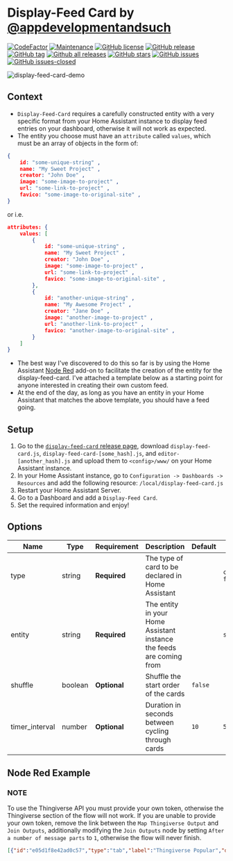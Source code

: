 # Display-Feed Card by [@appdevelopmentandsuch](https://www.github.com/appdevelopmentandsuch)

[![CodeFactor](https://www.codefactor.io/repository/github/appdevelopmentandsuch/display-feed-card/badge)](https://www.codefactor.io/repository/github/appdevelopmentandsuch/display-feed-card)
[![Maintenance](https://img.shields.io/badge/Maintained%3F-yes-green.svg)](https://github.com/appdevelopmentandsuch/display-feed-card/graphs/commit-activity)
[![GitHub license](https://img.shields.io/github/license/appdevelopmentandsuch/display-feed-card.svg)](https://github.com/appdevelopmentandsuch/display-feed-card/blob/main/LICENSE)
[![GitHub release](https://img.shields.io/github/release/appdevelopmentandsuch/display-feed-card.svg)](https://github.com/appdevelopmentandsuch/display-feed-card/releases/)
[![GitHub tag](https://img.shields.io/github/tag/appdevelopmentandsuch/display-feed-card.svg)](https://github.com/appdevelopmentandsuch/display-feed-card/tags/)
[![Github all releases](https://img.shields.io/github/downloads/appdevelopmentandsuch/display-feed-card/total.svg)](https://github.com/appdevelopmentandsuch/display-feed-card/releases/)
[![GitHub stars](https://img.shields.io/github/stars/appdevelopmentandsuch/display-feed-card.svg?style=social&label=Star&maxAge=2592000)](https://github.com/appdevelopmentandsuch/display-feed-card/stargazers/)
[![GitHub issues](https://img.shields.io/github/issues/appdevelopmentandsuch/display-feed-card.svg)](https://github.com/appdevelopmentandsuch/display-feed-card/issues/)
[![GitHub issues-closed](https://img.shields.io/github/issues-closed/appdevelopmentandsuch/display-feed-card.svg)](https://github.com/appdevelopmentandsuch/display-feed-card/issues?q=is%3Aissue+is%3Aclosed)

![display-feed-card-demo](https://user-images.githubusercontent.com/73759882/167272332-9cd20de2-3253-4afa-a480-e9bc2147f5c8.gif)

## Context

- `Display-Feed-Card` requires a carefully constructed entity with a very specific format from your Home Assistant instance to display feed entries on your dashboard, otherwise it will not work as expected.
- The entity you choose must have an `attribute` called `values`, which must be an array of objects in the form of:

```JSON
{
    id: "some-unique-string" ,
    name: "My Sweet Project" ,
    creator: "John Doe" ,
    image: "some-image-to-project" ,
    url: "some-link-to-project" ,
    favico: "some-image-to-original-site" ,
}
```

or i.e.

```JSON
attributes: {
    values: [
        {
            id: "some-unique-string" ,
            name: "My Sweet Project" ,
            creator: "John Doe" ,
            image: "some-image-to-project" ,
            url: "some-link-to-project" ,
            favico: "some-image-to-original-site" ,
        },
        {
            id: "another-unique-string" ,
            name: "My Awesome Project" ,
            creator: "Jane Doe" ,
            image: "another-image-to-project" ,
            url: "another-link-to-project" ,
            favico: "another-image-to-original-site" ,
        }
    ]
}
```

- The best way I've discovered to do this so far is by using the Home Assistant [Node Red](https://github.com/hassio-addons/addon-node-red) add-on to facilitate the creation of the entity for the display-feed-card. I've attached a template below as a starting point for anyone interested in creating their own custom feed.
- At the end of the day, as long as you have an entity in your Home Assistant that matches the above template, you should have a feed going.

## Setup

1. Go to the [`display-feed-card` release page](https://github.com/appdevelopmentandsuch/display-feed-card/releases), download `display-feed-card.js`, `display-feed-card-[some_hash].js`, and `editor-[another_hash].js` and upload them to `<config>/www/` on your Home Assistant instance.
2. In your Home Assistant instance, go to `Configuration -> Dashboards -> Resources` and add the following resource: `/local/display-feed-card.js`
3. Restart your Home Assistant Server.
4. Go to a Dashboard and add a `Display-Feed Card`.
5. Set the required information and enjoy!

## Options

| Name           | Type    | Requirement  | Description                                                          | Default | Example                    |
| -------------- | ------- | ------------ | -------------------------------------------------------------------- | ------- | -------------------------- |
| type           | string  | **Required** | The type of card to be declared in Home Assistant                    |         | `custom:display-feed-card` |
| entity         | string  | **Required** | The entity in your Home Assistant instance the feeds are coming from |         | `sensor.display_feed`      |
| shuffle        | boolean | **Optional** | Shuffle the start order of the cards                                 | `false` |                            |
| timer_interval | number  | **Optional** | Duration in seconds between cycling through cards                    | `10`    | `5`                        |

## Node Red Example

### NOTE

To use the Thingiverse API you must provide your own token, otherwise the Thingiverse section of the flow will not work. If you are unable to provide your own token, remove the link between the `Map Thingiverse Output` and `Join Outputs`, additionally modifying the `Join Outputs` node by setting `After a number of message parts` to `1`, otherwise the flow will never finish.

```JSON
[{"id":"e05d1f8e42ad0c57","type":"tab","label":"Thingiverse Popular","disabled":false,"info":"","env":[]},{"id":"51999f2dee7f5872","type":"http request","z":"e05d1f8e42ad0c57","name":"Thingiverse Popular","method":"GET","ret":"obj","paytoqs":"ignore","url":"https://api.thingiverse.com/search?sort=popular&access_token=[insert-your-token-here]","tls":"","persist":false,"proxy":"","authType":"","senderr":false,"x":380,"y":540,"wires":[["01986f5b79afc3ca"]]},{"id":"0c1ae426334daab2","type":"inject","z":"e05d1f8e42ad0c57","name":"","props":[{"p":"payload"},{"p":"topic","vt":"str"}],"repeat":"","crontab":"","once":true,"onceDelay":0.1,"topic":"","payload":"","payloadType":"date","x":170,"y":440,"wires":[["51999f2dee7f5872","a5b3e479350fb75e"]]},{"id":"01986f5b79afc3ca","type":"function","z":"e05d1f8e42ad0c57","name":"Map Thingiverse Output","func":"const output = { \n    payload: msg.payload.hits.map(\n        hit => ({\n            id: hit.id,\n            name: hit.name,\n            creator: hit.creator.name,\n            image: hit.thumbnail,\n            url: hit.public_url,\n            favico: \"https://thingiverse.com/favicon.ico\"\n        })\n    )\n};\n\nreturn output;","outputs":1,"noerr":0,"initialize":"","finalize":"","libs":[],"x":810,"y":540,"wires":[["375cd9ce7f7cdf85"]]},{"id":"f6aef638ed364f11","type":"xml","z":"e05d1f8e42ad0c57","name":"Format Adafruit Feed","property":"payload","attr":"","chr":"","x":600,"y":220,"wires":[["272113f58edd5d24"]]},{"id":"a5b3e479350fb75e","type":"http request","z":"e05d1f8e42ad0c57","name":"Adafruit Learn","method":"GET","ret":"txt","paytoqs":"ignore","url":"https://learn.adafruit.com/feed","tls":"","persist":false,"proxy":"","authType":"","senderr":false,"x":340,"y":220,"wires":[["f6aef638ed364f11"]]},{"id":"1fe8d8a9555ca7f4","type":"ha-api","z":"e05d1f8e42ad0c57","name":"Create / Update Entity","server":"c7582449.270ae8","version":1,"debugenabled":false,"protocol":"http","method":"post","path":"/api/states/sensor.display_feed","data":"{ \"state\": \"OK\", \"attributes\": { \"values\": payload }}","dataType":"jsonata","responseType":"json","outputProperties":[{"property":"payload","propertyType":"msg","value":"","valueType":"results"}],"x":1500,"y":400,"wires":[[]]},{"id":"272113f58edd5d24","type":"function","z":"e05d1f8e42ad0c57","name":"Map Adafruit Output","func":"const getImgSrc = (content) => {\n    const src = content.split(\"img src='\")[1]\n    return src.substring(0, src.indexOf(\"'\"))\n}\n\nconst output = {\n    payload: msg.payload.feed.entry.map(\n        entry => ({\n            id: entry.id[0],\n            name: entry.title[0],\n            creator: entry.author[0].name[0],\n            image: getImgSrc(entry.content[0]._),\n            url: entry.url[0],\n            favico: \"https://adafruit.com/favicon.ico\"\n        }))\n}\nreturn output;","outputs":1,"noerr":0,"initialize":"","finalize":"","libs":[],"x":880,"y":220,"wires":[["375cd9ce7f7cdf85"]]},{"id":"375cd9ce7f7cdf85","type":"join","z":"e05d1f8e42ad0c57","name":"Join Outputs","mode":"custom","build":"array","property":"payload","propertyType":"msg","key":"topic","joiner":"\\n","joinerType":"str","accumulate":false,"timeout":"","count":"2","reduceRight":false,"reduceExp":"","reduceInit":"","reduceInitType":"num","reduceFixup":"","x":1090,"y":400,"wires":[["3b7342e9c56408a7"]]},{"id":"3b7342e9c56408a7","type":"function","z":"e05d1f8e42ad0c57","name":"Flatten Outputs","func":"const output = { payload: msg.payload.flat()}\nreturn output;","outputs":1,"noerr":0,"initialize":"","finalize":"","libs":[],"x":1280,"y":400,"wires":[["1fe8d8a9555ca7f4"]]},{"id":"c7582449.270ae8","type":"server","name":"Home Assistant","version":2,"addon":true,"rejectUnauthorizedCerts":true,"ha_boolean":"y|yes|true|on|home|open","connectionDelay":false,"cacheJson":true,"heartbeat":false,"heartbeatInterval":"30"}]
```

